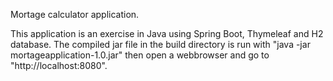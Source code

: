 Mortage calculator application.

This application is an exercise in Java using Spring Boot, Thymeleaf and H2 database.
The compiled jar file in the build directory is run with "java -jar mortageapplication-1.0.jar" 
then open a webbrowser and go to "http://localhost:8080".
